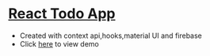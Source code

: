 #  [React Todo App](https://jones-todo.web.app)

- Created with context api,hooks,material UI and firebase
- Click [here](https://jones-todo.web.app) to view demo

